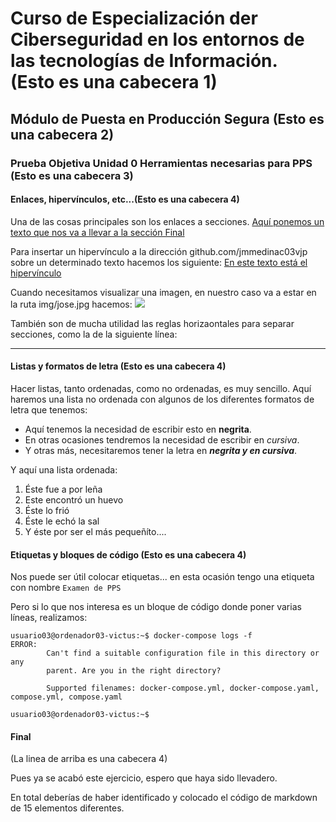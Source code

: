 #    Curso de Especialización der Ciberseguridad en los entornos de las tecnologías de Información. (Esto es una cabecera 1)

##   Módulo de Puesta en Producción Segura (Esto es una cabecera 2)

###    Prueba Objetiva Unidad 0 Herramientas necesarias para PPS (Esto es una cabecera 3)


#### Enlaces, hipervínculos, etc...(Esto es una cabecera 4)

Una de las cosas principales son los enlaces a secciones.  [Aquí ponemos un texto que nos va a llevar a la sección Final](#Final)

Para insertar un hipervínculo a la dirección github.com/jmmedinac03vjp sobre un determinado texto hacemos los siguiente: [En este texto está el hipervínculo](https://github.com/jmmedinac03vjp)

Cuando necesitamos visualizar una imagen, en nuestro caso va a estar en la ruta img/jose.jpg hacemos:  ![](img/jose.jpg) 

También son de mucha utilidad las reglas horizaontales para separar secciones, como la de la siguiente línea:
___
#### Listas y formatos de letra (Esto es una cabecera 4)
Hacer listas, tanto ordenadas, como no ordenadas, es muy sencillo. 
Aquí haremos una lista no ordenada con algunos de los diferentes formatos de letra que tenemos:
+ Aquí tenemos la necesidad de escribir esto en __negrita__.
+ En otras ocasiones tendremos la necesidad de escribir en _cursiva_.
+ Y otras más, necesitaremos tener la letra en ___negrita y en cursiva___.

Y aquí una lista ordenada:
1. Éste fue a por leña
2. Este encontró un huevo
3. Éste lo frió
4. Éste le echó la sal
5. Y éste por ser el más pequeñíto....

#### Etiquetas y bloques de código (Esto es una cabecera 4)

Nos puede ser útil colocar etiquetas... en esta ocasión tengo una etiqueta con nombre ``Examen de PPS``

Pero si lo que nos interesa es un bloque de código donde poner varias líneas, realizamos:

~~~
usuario03@ordenador03-victus:~$ docker-compose logs -f
ERROR: 
        Can't find a suitable configuration file in this directory or any
        parent. Are you in the right directory?

        Supported filenames: docker-compose.yml, docker-compose.yaml, compose.yml, compose.yaml
        
usuario03@ordenador03-victus:~$ 
~~~

#### Final 
(La linea de arriba es una cabecera 4) 

Pues ya se acabó este ejercicio, espero que haya sido llevadero.

En total deberías de haber identificado y colocado el código de markdown de 15 elementos diferentes. 

